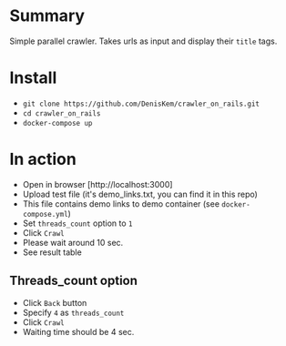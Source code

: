# Summary

Simple parallel crawler. Takes urls as input and display their `title` tags.

# Install

- `git clone https://github.com/DenisKem/crawler_on_rails.git`
- `cd crawler_on_rails`
- `docker-compose up`

# In action

- Open in browser [http://localhost:3000]
- Upload test file (it's demo_links.txt, you can find it in this repo)
- This file contains demo links to demo container (see `docker-compose.yml`)
- Set `threads_count` option to `1`
- Click `Crawl`
- Please wait around 10 sec.
- See result table

## Threads_count option
- Click `Back` button
- Specify `4` as `threads_count`
- Click `Crawl`
- Waiting time should be 4 sec.
